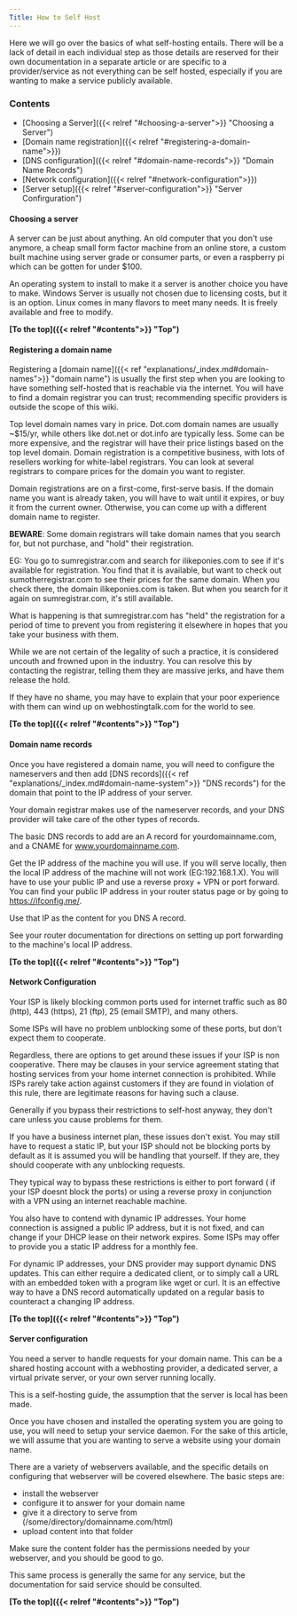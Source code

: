 ```yaml
---
Title: How to Self Host
---
```


Here we will go over the basics of what self-hosting entails. There will be a lack of detail in each individual step as those details are reserved for their own documentation in a separate article or are specific to a provider/service as not everything can be self hosted, especially if you are wanting to make a service publicly available.

### Contents

- [Choosing a Server]({{< relref "#choosing-a-server">}} "Choosing a Server")
- [Domain name registration]({{< relref "#registering-a-domain-name">}})
- [DNS configuration]({{< relref "#domain-name-records">}} "Domain Name Records")
- [Network configuration]({{< relref "#network-configuration">}})
- [Server setup]({{< relref "#server-configuration">}} "Server Confirguration")

#### Choosing a server

A server can be just about anything. An old computer that you don't use anymore, a cheap small form factor machine from an online store, a custom built machine using server grade or consumer parts, or even a raspberry pi which can be gotten for under $100.

An operating system to install to make it a server is another choice you have to make. Windows Server is usually not chosen due to licensing costs, but it is an option. Linux comes in many flavors to meet many needs. It is freely available and free to modify.

**[To the top]({{< relref "#contents">}} "Top")**

#### Registering a domain name

Registering a [domain name]({{< ref "explanations/_index.md#domain-names">}} "domain name") is usually the first step when you are looking to have something self-hosted that is reachable via the internet. You will have to find a domain registrar you can trust; recommending specific providers is outside the scope of this wiki.

Top level domain names vary in price. Dot.com domain names are usually ~$15/yr, while others like dot.net or dot.info are typically less. Some can be more expensive, and the registrar will have their price listings based on the top level domain. Domain registration is a competitive business, with lots of resellers working for white-label registrars. You can look at several registrars to compare prices for the domain you want to register.

Domain registrations are on a first-come, first-serve basis. If the domain name you want is already taken, you will have to wait until it expires, or buy it from the current owner. Otherwise, you can come up with a different domain name to register.

**BEWARE**: Some domain registrars will take domain names that you search for, but not purchase, and "hold" their registration.

EG: You go to sumregistrar.com and search for ilikeponies.com to see if it's available for registration. You find that it is available, but want to check out sumotherregistrar.com to see their prices for the same domain. When you check there, the domain ilikeponies.com is taken. But when you search for it again on sumregistrar.com, it's still available.

What is happening is that sumregistrar.com has "held" the registration for a period of time to prevent you from registering it elsewhere in hopes that you take your business with them.

While we are not certain of the legality of such a practice, it is considered uncouth and frowned upon in the industry. You can resolve this by contacting the registrar, telling them they are massive jerks, and have them release the hold.

If they have no shame, you may have to explain that your poor experience with them can wind up on webhostingtalk.com for the world to see.

**[To the top]({{< relref "#contents">}} "Top")**

#### Domain name records

Once you have registered a domain name, you will need to configure the nameservers and then add [DNS records]({{< ref "explanations/_index.md#domain-name-system">}} "DNS records") for the domain that point to the IP address of your server.

Your domain registrar makes use of the nameserver records, and your DNS provider will take care of the other types of records.

The basic DNS records to add are an A record for yourdomainname.com, and a CNAME for www.yourdomainname.com.

Get the IP address of the machine you will use. If you will serve locally, then the local IP address of the machine will not work (EG:192.168.1.X). You will have to use your public IP and use a reverse proxy + VPN or port forward. You can find your public IP address in your router status page or by going to https://ifconfig.me/.

Use that IP as the content for you DNS A record.

See your router documentation for directions on setting up port forwarding to the machine's local IP address.

**[To the top]({{< relref "#contents">}} "Top")**

#### Network Configuration

Your ISP is likely blocking common ports used for internet traffic such as 80 (http), 443 (https), 21 (ftp), 25 (email SMTP), and many others.

Some ISPs will have no problem unblocking some of these ports, but don't expect them to cooperate.

Regardless, there are options to get around these issues if your ISP is non cooperative. There may be clauses in your service agreement stating that hosting services from your home internet connection is prohibited. While ISPs rarely take action against customers if they are found in violation of this rule, there are legitimate reasons for having such a clause.

Generally if you bypass their restrictions to self-host anyway, they don't care unless you cause problems for them.

If you have a business internet plan, these issues don't exist. You may still have to request a static IP, but your ISP should not be blocking ports by default as it is assumed you will be handling that yourself. If they are, they should cooperate with any unblocking requests.

They typical way to bypass these restrictions is either to port forward ( if your ISP doesnt block the ports) or using a reverse proxy in conjunction with a VPN using an internet reachable machine.

You also have to contend with dynamic IP addresses. Your home connection is assigned a public IP address, but it is not fixed, and can change if your DHCP lease on their network expires. Some ISPs may offer to provide you a static IP address for a monthly fee.

For dynamic IP addresses, your DNS provider may support dynamic DNS updates. This can either require a dedicated client, or to simply call a URL with an embedded token with a program like wget or curl. It is an effective way to have a DNS record automatically updated on a regular basis to counteract a changing IP address.

**[To the top]({{< relref "#contents">}} "Top")**

#### Server configuration

You need a server to handle requests for your domain name. This can be a shared hosting account with a webhosting provider, a dedicated server, a virtual private server, or your own server running locally.

This is a self-hosting guide, the assumption that the server is local has been made.

Once you have chosen and installed the operating system you are going to use, you will need to setup your service daemon. For the sake of this article, we will assume that you are wanting to serve a website using your domain name.

There are a variety of webservers available, and the specific details on configuring that webserver will be covered elsewhere.
The basic steps are:

- install the webserver
- configure it to answer for your domain name
- give it a directory to serve from (/some/directory/domainname.com/html)
- upload content into that folder

 Make sure the content folder has the permissions needed by your webserver, and you should be good to go.

This same process is generally the same for any service, but the documentation for said service should be consulted.

**[To the top]({{< relref "#contents">}} "Top")**
